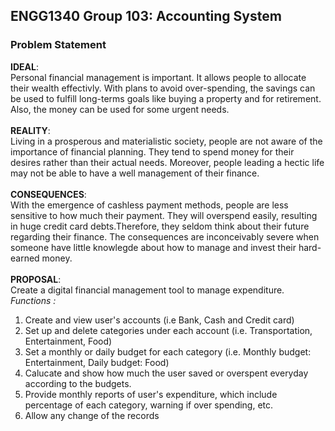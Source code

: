 ## ENGG1340 Group 103: Accounting System
### Problem Statement
**IDEAL**:\
Personal financial management is important. It allows people to allocate their wealth effectivly. With plans to avoid over-spending, the savings can be used to fulfill long-terms goals like buying a property and for retirement. Also, the money can be used for some urgent needs.\
\
**REALITY**:\
Living in a prosperous and materialistic society, people are not aware of the importance of financial planning. They tend to spend money for their desires rather than their actual needs. Moreover, people leading a hectic life may not be able to have a well management of their finance.\
\
**CONSEQUENCES**:\
With the emergence of cashless payment methods, people are less sensitive to how much their payment. They will overspend easily, resulting in huge credit card debts.Therefore, they seldom think about their future regarding their finance. The consequences are inconceivably severe when someone have little knowlegde about how to manage and invest their hard-earned money.\
\
**PROPOSAL**:\
Create a digital financial management tool to manage expenditure. \
*Functions :* 
  1. Create and view user's accounts (i.e Bank, Cash and Credit card)
  2. Set up and delete categories under each account (i.e. Transportation, Entertainment, Food)
  3. Set a monthly or daily budget for each category (i.e. Monthly budget: Entertainment, Daily budget: Food)
  4. Calucate and show how much the user saved or overspent everyday according to the budgets.
  5. Provide monthly reports of user's expenditure, which include percentage of each category, warning if over spending, etc.
  6. Allow any change of the records
  

